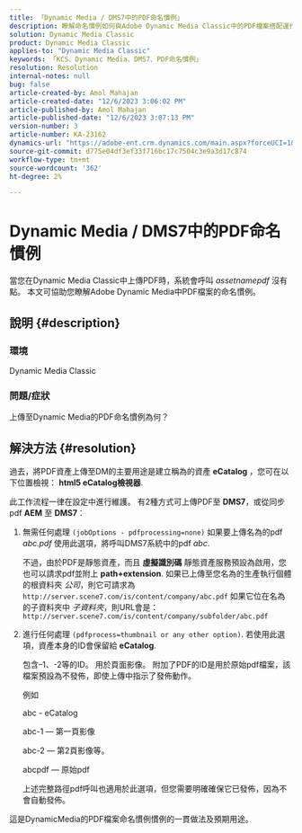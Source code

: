 ```yaml
---
title: 「Dynamic Media / DMS7中的PDF命名慣例」
description: 瞭解命名慣例如何與Adobe Dynamic Media Classic中的PDF檔案搭配運作。
solution: Dynamic Media Classic
product: Dynamic Media Classic
applies-to: "Dynamic Media Classic"
keywords: 「KCS、Dynamic Media、DMS7、PDF命名慣例」
resolution: Resolution
internal-notes: null
bug: false
article-created-by: Amol Mahajan
article-created-date: "12/6/2023 3:06:02 PM"
article-published-by: Amol Mahajan
article-published-date: "12/6/2023 3:07:13 PM"
version-number: 3
article-number: KA-23162
dynamics-url: "https://adobe-ent.crm.dynamics.com/main.aspx?forceUCI=1&pagetype=entityrecord&etn=knowledgearticle&id=588b67f2-4894-ee11-be37-6045bd006e5a"
source-git-commit: d775e04df3ef33f716bc17c7504c3e9a3d17c874
workflow-type: tm+mt
source-wordcount: '362'
ht-degree: 2%

---
```


# Dynamic Media / DMS7中的PDF命名慣例


當您在Dynamic Media Classic中上傳PDF時，系統會呼叫 *assetnamepdf* 沒有點。 本文可協助您瞭解Adobe Dynamic Media中PDF檔案的命名慣例。

## 說明 {#description}


### <b>環境</b>

Dynamic Media Classic



### <b>問題/症狀</b>

上傳至Dynamic Media的PDF命名慣例為何？


## 解決方法 {#resolution}


過去，將PDF資產上傳至DM的主要用途是建立稱為的資產 <b>eCatalog</b> ，您可在以下位置檢視： <b>html5 eCatalog檢視器</b>.

此工作流程一律在設定中進行維護。 有2種方式可上傳PDF至 <b>DMS7</b>，或從同步pdf <b>AEM</b> 至 <b>DMS7</b>：

1. 無需任何處理 `(jobOptions - pdfprocessing=none)` 如果要上傳名為的pdf *abc.pdf* 使用此選項，將呼叫DMS7系統中的pdf *abc*.


   不過，由於PDF是靜態資產，而且 <b>虛擬識別碼</b> 靜態資產服務預設為啟用，您也可以請求pdf並附上 <b>path+extension</b>. 如果已上傳至您名為的生產執行個體的根資料夾 *公司*，則它可請求為 `http://server.scene7.com/is/content/company/abc.pdf` 如果它位在名為的子資料夾中 *子資料夾*，則URL會是： `http://server.scene7.com/is/content/company/subfolder/abc.pdf`


2. 進行任何處理 `(pdfprocess=thumbnail or any other option)`. 若使用此選項，資產本身的ID會保留給 <b>eCatalog</b>.


   包含–1、-2等的ID。 用於頁面影像。 附加了PDF的ID是用於原始pdf檔案，該檔案預設為不發佈，即使上傳中指示了發佈動作。

   例如



   abc - eCatalog

   abc-1 — 第一頁影像

   abc-2 — 第2頁影像等。

   abcpdf — 原始pdf

   上述完整路徑pdf呼叫也適用於此選項，但您需要明確確保它已發佈，因為不會自動發佈。


這是DynamicMedia的PDF檔案命名慣例慣例的一貫做法及預期用途。
